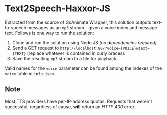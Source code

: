 # Text2Speech-Haxxor-JS
Extracted from the source of GoAnimate Wrapper, this solution outputs text-to-speech messages as an `mp3` stream - given a voice index and message text.  Follows is one way to run the solution:
1. Clone and run the solution using Node.JS *(no dependencies required)*.
2. Send a GET request to `http://localhost:80/?voice={VOICE}&text={TEXT}` (replace whatever is contained in curly braces).
3. Save the resulting `mp3` stream to a file for playback.

Valid names for the `voice` parameter can be found among the indexes of the `voice` table in `info.json`.

## Note
Most TTS providers have per-IP-address quotas.  Requests that weren't successful, regardless of cause, **will** return an *HTTP 400* error.
